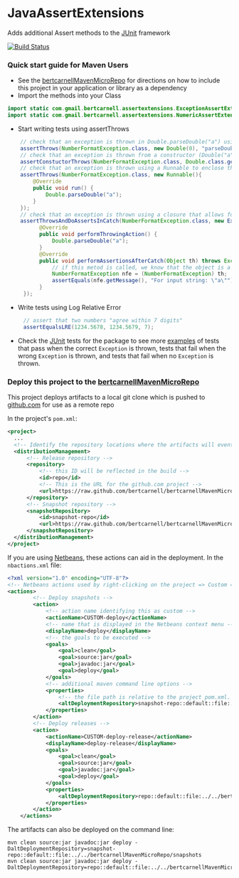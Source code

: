 JavaAssertExtensions
====================

Adds additional Assert methods to the [JUnit](http://junit.org/) framework

[![Build Status](https://drone.io/github.com/bertcarnell/JavaAssertExtensions/status.png)](https://drone.io/github.com/bertcarnell/JavaAssertExtensions/latest)

### Quick start guide for Maven Users
- See the [bertcarnellMavenMicroRepo](https://github.com/bertcarnell/bertcarnellMavenMicroRepo) for directions on how to include this project in your application or library as a dependency
- Import the methods into your Class

```java
import static com.gmail.bertcarnell.assertextensions.ExceptionAssertExtensions.*;
import static com.gmail.bertcarnell.assertextensions.NumericAssertExtensions.*;
```

- Start writing tests using assertThrows

```java
    // check that an exception is thrown in Double.parseDouble("a") using reflection
    assertThrows(NumberFormatException.class, new Double(0), "parseDouble", "a");
    // check that an exception is thrown from a constructor (Double("a")) using reflection
    assertConstuctorThrows(NumberFormatException.class, Double.class.getConstructor(String.class), "a");
    // check that an exception is thrown using a Runnable to enclose the method call
    assertThrows(NumberFormatException.class, new Runnable(){
        @Override
        public void run() {
            Double.parseDouble("a");
        }
    });
    // check that an exception is thrown using a closure that allows for additional checks in the Catch
    assertThrowsAndDoAssertsInCatch(NumberFormatException.class, new ExceptionAssertionsPerformer(){
          @Override
          public void performThrowingAction() {
              Double.parseDouble("a");
          }
          @Override
          public void performAssertionsAfterCatch(Object th) throws Exception {
              // if this metod is called, we know that the object is a NumberFormatException or assignable from NumberFormatException
              NumberFormatException nfe = (NumberFormatException) th;
              assertEquals(nfe.getMessage(), "For input string: \"a\"");
          }
     });
```
- Write tests using Log Relative Error

```java
     // assert that two numbers "agree within 7 digits"
     assertEqualsLRE(1234.5678, 1234.5679, 7);
```

- Check the [JUnit](http://junit.org/) tests for the package to see more [examples](https://github.com/bertcarnell/JavaAssertExtensions/tree/master/AssertExtensions/src/test/java/com/gmail/bertcarnell/assertextensions) of tests that pass when the correct <code>Exception</code> is thrown, tests that fail when the wrong <code>Exception</code> is thrown, and tests that fail when no <code>Exception</code> is thrown.

### Deploy this project to the [bertcarnellMavenMicroRepo](https://github.com/bertcarnell/bertcarnellMavenMicroRepo)

This project deploys artifacts to a local git clone which is pushed to [github.com](https://github.com) for use as a remote repo

In the project's <code>pom.xml</code>:

```xml
<project>
  ...
  <!-- Identify the repository locations where the artifacts will eventually reside -->
  <distributionManagement>
      <!-- Release repository -->
      <repository>
          <!-- this ID will be reflected in the build -->
          <id>repo</id>
          <!-- This is the URL for the github.com project --> 
          <url>https://raw.github.com/bertcarnell/bertcarnellMavenMicroRepo/master/releases</url>
      </repository>
      <!-- Snapshot repository -->
      <snapshotRepository>
          <id>snapshot-repo</id>
          <url>https://raw.github.com/bertcarnell/bertcarnellMavenMicroRepo/master/snapshots</url>
      </snapshotRepository>
  </distributionManagement>
</project>
```

If you are using [Netbeans](https://netbeans.org/), these actions can aid in the deployment.  In the <code>nbactions.xml</code> file:

```xml
<?xml version="1.0" encoding="UTF-8"?>
<!-- Netbeans actions used by right-clicking on the project => Custom => deploy -->
<actions>
        <!-- Deploy snapshots -->
        <action>
            <!-- action name identifying this as custom -->
            <actionName>CUSTOM-deploy</actionName>
            <!-- name that is displayed in the Netbeans context menu -->
            <displayName>deploy</displayName>
            <!-- the goals to be executed -->
            <goals>
                <goal>clean</goal>
                <goal>source:jar</goal>
                <goal>javadoc:jar</goal>
                <goal>deploy</goal>
            </goals>
            <!-- additional maven command line options -->
            <properties>
                <!-- the file path is relative to the project pom.xml.  An absolute path can also be used -->
                <altDeploymentRepository>snapshot-repo::default::file:../../bertcarnellMavenMicroRepo/snapshots</altDeploymentRepository>
            </properties>
        </action>
        <!-- Deploy releases -->
        <action>
            <actionName>CUSTOM-deploy-release</actionName>
            <displayName>deploy-release</displayName>
            <goals>
                <goal>clean</goal>
                <goal>source:jar</goal>
                <goal>javadoc:jar</goal>
                <goal>deploy</goal>
            </goals>
            <properties>
                <altDeploymentRepository>repo::default::file:../../bertcarnellMavenMicroRepo/releases</altDeploymentRepository>
            </properties>
        </action>
    </actions>
```

The artifacts can also be deployed on the command line:

```
mvn clean source:jar javadoc:jar deploy -DaltDeploymentRepository=snapshot-repo::default::file:../../bertcarnellMavenMicroRepo/snapshots
mvn clean source:jar javadoc:jar deploy -DaltDeploymentRepository=repo::default::file:../../bertcarnellMavenMicroRepo/releases
```
